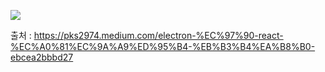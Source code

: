 ![](https://images.velog.io/images/cheal3/post/a84d604a-ffac-4e08-94a9-feb19e9efcfe/image.png)

출처 : https://pks2974.medium.com/electron-%EC%97%90-react-%EC%A0%81%EC%9A%A9%ED%95%B4-%EB%B3%B4%EA%B8%B0-ebcea2bbbd27
